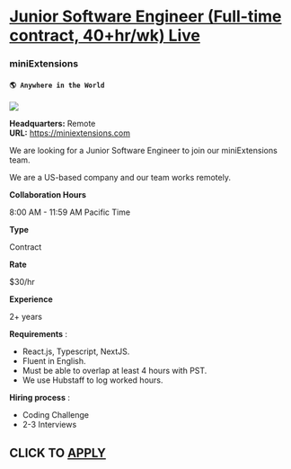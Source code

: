 # [Junior Software Engineer (Full-time contract, 40+hr/wk) Live](https://www.remotewlb.com/apply/junior-software-engineer-full-time-contract-40-hr-wk-live)  
### miniExtensions  
#### `🌎 Anywhere in the World`  
![](https://we-work-remotely.imgix.net/logos/0138/2125/logo.gif?ixlib=rails-4.0.0&w=50&h=50&dpr=2&fit=fill&auto=compress)

**Headquarters:** Remote  
**URL:** https://miniextensions.com

We are looking for a Junior Software Engineer to join our miniExtensions team.

We are a US-based company and our team works remotely.

  

 **Collaboration Hours**

8:00 AM - 11:59 AM Pacific Time

  

 **Type**

Contract

  

 **Rate**

$30/hr

  

 **Experience**

2+ years

  

**Requirements** :

  * React.js, Typescript, NextJS.
  * Fluent in English.
  * Must be able to overlap at least 4 hours with PST.
  * We use Hubstaff to log worked hours.

  

**Hiring process** :

  * Coding Challenge
  * 2-3 Interviews

  
## CLICK TO [APPLY](https://www.remotewlb.com/apply/junior-software-engineer-full-time-contract-40-hr-wk-live)

